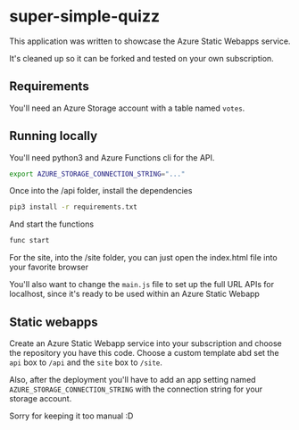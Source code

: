 # super-simple-quizz

This application was written to showcase the Azure Static Webapps service. 

It's cleaned up so it can be forked and tested on your own subscription.

## Requirements

You'll need an Azure Storage account with a table named `votes`.

## Running locally

You'll need python3 and Azure Functions cli for the API.

```bash
export AZURE_STORAGE_CONNECTION_STRING="..."
```

Once into the /api folder, install the dependencies

```bash
pip3 install -r requirements.txt
```

And start the functions

```bash
func start
```

For the site, into the /site folder, you can just open the index.html file into your favorite browser

You'll also want to change the `main.js` file to set up the full URL APIs for localhost, since it's ready to be used within an Azure Static Webapp

## Static webapps

Create an Azure Static Webapp service into your subscription and choose the repository you have this code. Choose a custom template abd set the `api` box to `/api` and the `site` box to `/site`.

Also, after the deployment you'll have to add an app setting named `AZURE_STORAGE_CONNECTION_STRING` with the connection string for your storage account.

Sorry for keeping it too manual :D
